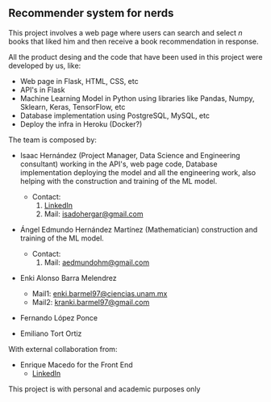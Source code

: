  ## Recommender system for nerds
 This project involves a web page where users can search and select *n* books that liked him and then receive
 a book recommendation in response.

All the product desing and the code that have been used in this project were developed by us, like:
* Web page in Flask, HTML, CSS, etc
* API's in Flask
* Machine Learning Model in Python using libraries like Pandas, Numpy, Sklearn, Keras, TensorFlow, etc
* Database implementation using PostgreSQL, MySQL, etc
* Deploy the infra in Heroku (Docker?)

The team is composed by:
* Isaac Hernández (Project Manager, Data Science and Engineering consultant) working in the API's, web page code, Database
implementation deploying the model and all the engineering work, also helping with the construction and training of the ML model.  
  * Contact:
    1. [LinkedIn](https://www.linkedin.com/in/isaac-hernandez-garcia-9905/)
    2. Mail: isadohergar@gmail.com

* Ángel Edmundo Hernández Martínez (Mathematician) construction and training of the ML model.  
  * Contact:
    1. Mail: aedmundohm@gmail.com

* Enki Alonso Barra Melendrez

  * Mail1: enki.barmel97@ciencias.unam.mx
  * Mail2: kranki.barmel97@gmail.com 

* Fernando López Ponce
* Emiliano Tort Ortiz


With external collaboration from:
* Enrique Macedo for the Front End 
  * [LinkedIn](https://www.linkedin.com/in/enrique-rodr%C3%ADguez-macedo-67111654/)

This project is with personal and academic purposes only
